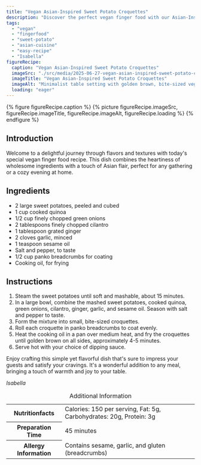 ```yaml
---
title: "Vegan Asian-Inspired Sweet Potato Croquettes"
description: "Discover the perfect vegan finger food with our Asian-Inspired Sweet Potato Croquettes recipe. Easy to make, delicious, and just right for any occasion."
tags:
  - "vegan"
  - "fingerfood"
  - "sweet-potato"
  - "asian-cuisine"
  - "easy-recipe"
  - "Isabella"
figureRecipe: 
  caption: "Vegan Asian-Inspired Sweet Potato Croquettes"
  imageSrc: "./src/media/2025-06-27-vegan-asian-inspired-sweet-potato-croquettes-9078.png"
  imageTitle: "Vegan Asian-Inspired Sweet Potato Croquettes"
  imageAlt: "Minimalist table setting with golden brown, bite-sized vegan sweet potato croquettes on a light plate, cilantro garnish, side bowl of tangy sauce, and soft natural lighting."
  loading: "eager"
---
```


{% figure figureRecipe.caption %}
{% picture figureRecipe.imageSrc, figureRecipe.imageTitle, figureRecipe.imageAlt, figureRecipe.loading %}
{% endfigure %}

## Introduction

Welcome to a delightful journey through flavors and textures with today's special vegan finger food recipe. This dish combines the heartiness of wholesome ingredients with a touch of Asian flair, perfect for any gathering or a cozy evening at home.

## Ingredients

- 2 large sweet potatoes, peeled and cubed
- 1 cup cooked quinoa
- 1/2 cup finely chopped green onions
- 2 tablespoons finely chopped cilantro
- 1 tablespoon grated ginger
- 2 cloves garlic, minced
- 1 teaspoon sesame oil
- Salt and pepper, to taste
- 1/2 cup panko breadcrumbs for coating
- Cooking oil, for frying

## Instructions

1. Steam the sweet potatoes until soft and mashable, about 15 minutes.
2. In a large bowl, combine the mashed sweet potatoes, cooked quinoa, green onions, cilantro, ginger, garlic, and sesame oil. Season with salt and pepper to taste.
3. Form the mixture into small, bite-sized croquettes.
4. Roll each croquette in panko breadcrumbs to coat evenly.
5. Heat the cooking oil in a pan over medium heat, and fry the croquettes until golden brown on all sides, approximately 4-5 minutes.
6. Serve hot with your choice of dipping sauce.

Enjoy crafting this simple yet flavorful dish that's sure to impress your guests and satisfy your cravings. It's a wonderful addition to any meal, bringing a touch of warmth and joy to your table.

*Isabella*

<table><caption class='sr-only'>Additional Information</caption><tr><th>Nutritionfacts</th><td>Calories: 150 per serving, Fat: 5g, Carbohydrates: 20g, Protein: 3g&nbsp;</td></tr><tr><th>Preparation Time</th><td>45 minutes&nbsp;</td></tr><tr><th>Allergy Information</th><td>Contains sesame, garlic, and gluten (breadcrumbs)&nbsp;</td></tr></table>

